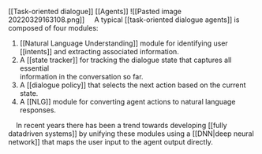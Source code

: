 [[Task-oriented dialogue]] [[Agents]]
![[Pasted image 20220329163108.png]]
&nbsp;&nbsp;&nbsp;&nbsp;A typical [[task-oriented dialogue agents]] is composed of four modules:
1. [[Natural Language Understanding]] module for identifying user [[intents]] and extracting associated information.
2. A [[state tracker]] for tracking the dialogue state that captures all essential  
information in the conversation so far.
3. A [[dialogue policy]] that selects the next action based on the current state.
4. A [[NLG]] module for converting agent actions to natural language responses. 

&nbsp;&nbsp;&nbsp;&nbsp;In recent years there has been a trend towards developing [[fully datadriven systems]] by unifying these modules using a [[DNN|deep neural network]] that maps the user input to the agent output directly.